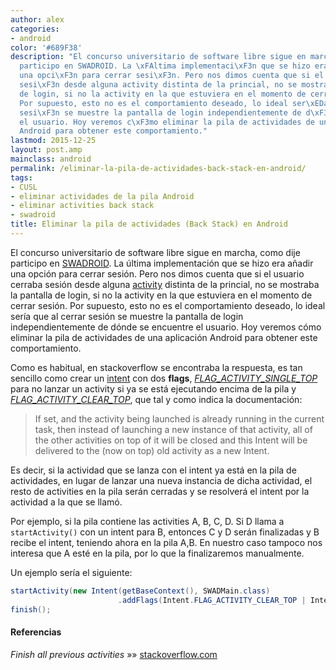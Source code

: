 ```yaml
---
author: alex
categories:
- android
color: '#689F38'
description: "El concurso universitario de software libre sigue en marcha, como dije
  participo en SWADROID. La \xFAltima implementaci\xF3n que se hizo era a\xF1adir
  una opci\xF3n para cerrar sesi\xF3n. Pero nos dimos cuenta que si el usuario cerraba
  sesi\xF3n desde alguna activity distinta de la princial, no se mostraba la pantalla
  de login, si no la activity en la que estuviera en el momento de cerrar sesi\xF3n.
  Por supuesto, esto no es el comportamiento deseado, lo ideal ser\xEDa que al cerrar
  sesi\xF3n se muestre la pantalla de login independientemente de d\xF3nde se encuentre
  el usuario. Hoy veremos c\xF3mo eliminar la pila de actividades de una aplicaci\xF3n
  Android para obtener este comportamiento."
lastmod: 2015-12-25
layout: post.amp
mainclass: android
permalink: /eliminar-la-pila-de-actividades-back-stack-en-android/
tags:
- CUSL
- eliminar actividades de la pila Android
- eliminar activities back stack
- swadroid
title: Eliminar la pila de actividades (Back Stack) en Android
---
```


El concurso universitario de software libre sigue en marcha, como dije participo en <a href="https://play.google.com/store/apps/details?id=es.ugr.swad.swadroid" title="Swadroid Play Store" target="_blank">SWADROID</a>. La última implementación que se hizo era añadir una opción para cerrar sesión. Pero nos dimos cuenta que si el usuario cerraba sesión desde alguna [activity][1] distinta de la princial, no se mostraba la pantalla de login, si no la activity en la que estuviera en el momento de cerrar sesión. Por supuesto, esto no es el comportamiento deseado, lo ideal sería que al cerrar sesión se muestre la pantalla de login independientemente de dónde se encuentre el usuario. Hoy veremos cómo eliminar la pila de actividades de una aplicación Android para obtener este comportamiento.

<!--more-->

Como es habitual, en stackoverflow se encontraba la respuesta, es tan sencillo como crear un [intent][2] con dos **flags**, *<a href="http://developer.android.com/reference/android/content/Intent.html#FLAG_ACTIVITY_SINGLE_TOP" title="Referencia" target="_blank">FLAG_ACTIVITY_SINGLE_TOP</a>* para no lanzar un activity si ya se está ejecutando encima de la pila y *<a href="http://developer.android.com/reference/android/content/Intent.html#FLAG_ACTIVITY_CLEAR_TOP" title="Referencia" target="_blank">FLAG_ACTIVITY_CLEAR_TOP</a>*, que tal y como indica la documentación:

> If set, and the activity being launched is already running in the current task, then instead of launching a new instance of that activity, all of the other activities on top of it will be closed and this Intent will be delivered to the (now on top) old activity as a new Intent.

Es decir, si la actividad que se lanza con el intent ya está en la pila de actividades, en lugar de lanzar una nueva instancia de dicha actividad, el resto de activities en la pila serán cerradas y se resolverá el intent por la actividad a la que se llamó.

Por ejemplo, si la pila contiene las activities A, B, C, D. Si D llama a `startActivity()` con un intent para B, entonces C y D serán finalizadas y B recibe el intent, teniendo ahora en la pila A,B. En nuestro caso tampoco nos interesa que A esté en la pila, por lo que la finalizaremos manualmente.

Un ejemplo sería el siguiente:

```java
startActivity(new Intent(getBaseContext(), SWADMain.class)
                        .addFlags(Intent.FLAG_ACTIVITY_CLEAR_TOP | Intent.FLAG_ACTIVITY_SINGLE_TOP));
finish();

```

#### Referencias

*Finish all previous activities* »» <a href="http://stackoverflow.com/questions/6330260/finish-all-previous-activities" target="_blank">stackoverflow.com</a>



 [1]: https://elbauldelprogramador.com/fundamentos-programacion-android/ "Fundamentos programación Android: Conceptos básicos y componentes"
 [2]: https://elbauldelprogramador.com/programacion-android-intents-conceptos/ "Programación Android: Intents – Conceptos básicos"